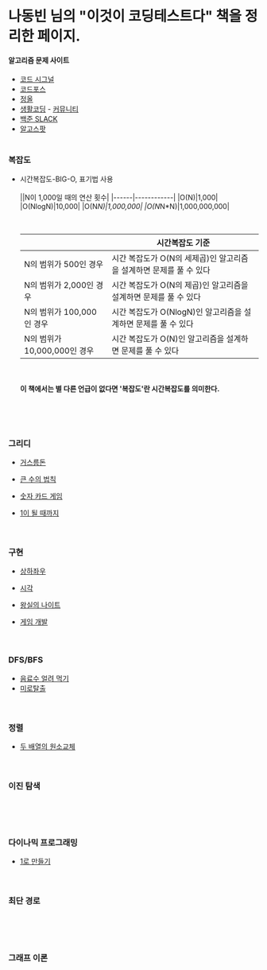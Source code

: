  # **<b>나동빈 님의 "이것이 코딩테스트다" 책을 정리한 페이지.</b>**

#### 알고리즘 문제 사이트
  - [코드 시그널](https://app.codesignal.com)
  - [코드포스](https://codeforces.com)
  - [정올](https://jungol.co.kr)
  - [생활코딩](https://opentutorials.org)  -  [커뮤니티](https://www.facebook.com/groups/174499879257223)
  - [백준 SLACK](https://acmicpc.slack.com)
  - [알고스팟](https://algospot.com/)
 <br><br>
### 복잡도
  - 시간복잡도-BIG-O, 표기법 사용
   <br><br>
    ||N이 1,000일 때의 연산 횟수|
    |------|------------|
    |O(N)|1,000|
    |O(NlogN)|10,000|
    |O(N*N)|1,000,000|
    |O(N*N*N)|1,000,000,000|
    
    <br>
    
    ||시간복잡도 기준|
    |--------------|---------------------------------------------------|
    |N의 범위가 500인 경우|시간 복잡도가 O(N의 세제곱)인 알고리즘을 설계하면 문제를 풀 수 있다|
    |N의 범위가 2,000인 경우|시간 복잡도가 O(N의 제곱)인 알고리즘을 설계하면 문제를 풀 수 있다|
    |N의 범위가 100,000인 경우|시간 복잡도가 O(NlogN)인 알고리즘을 설계하면 문제를 풀 수 있다|
    |N의 범위가 10,000,000인 경우|시간 복잡도가 O(N)인 알고리즘을 설계하면 문제를 풀 수 있다|
    
    
    <br><br><b>이 책에서는 별 다른 언급이 없다면 '복잡도'란 시간복잡도를 의미한다.</b>
    
     
 <br><br><br>
 
### 그리디
  - [거스름돈](https://github.com/ssm2020/this_coding_test/blob/7b39968b7f7fe86b81ae32755bce842c211e4837/%EA%B7%B8%EB%A6%AC%EB%94%94-1%20%EA%B1%B0%EC%8A%A4%EB%A6%84%EB%8F%88.c++)
  - [큰 수의 법칙](https://github.com/ssm2020/this_coding_test/blob/main/%EA%B7%B8%EB%A6%AC%EB%94%94-2%20%ED%81%B0%EC%88%98%EC%9D%98%20%EB%B2%95%EC%B9%99.c++)
  
  - [숫자 카드 게임](https://github.com/ssm2020/this_coding_test/blob/main/%EA%B7%B8%EB%A6%AC%EB%94%94-3%20%EC%88%AB%EC%9E%90%20%EC%B9%B4%EB%93%9C%20%EA%B2%8C%EC%9E%84.cpp)
  - [1이 될 때까지](https://github.com/ssm2020/this_coding_test/blob/main/%EA%B7%B8%EB%A6%AC%EB%94%94-4%201%EC%9D%B4%20%EB%90%A0%20%EB%95%8C%EA%B9%8C%EC%A7%80.cpp)
 <br><br><br>
### 구현
  - [상하좌우](https://github.com/ssm2020/this_coding_test/blob/main/%EA%B5%AC%ED%98%84-1%20%EC%83%81%ED%95%98%EC%A2%8C%EC%9A%B0.cpp)
  
  - [시각](https://github.com/ssm2020/this_coding_test/blob/main/%EA%B5%AC%ED%98%84-2%20%EC%8B%9C%EA%B0%81.cpp)
  
  - [왕실의 나이트](https://github.com/ssm2020/this_coding_test/blob/main/%EA%B5%AC%ED%98%84-3%20%EC%99%95%EC%8B%A4%EC%9D%98%20%EB%82%98%EC%9D%B4%ED%8A%B8.cpp)

  - [게임 개발](https://github.com/ssm2020/this_coding_test/blob/main/%EA%B5%AC%ED%98%84-4%20%EA%B2%8C%EC%9E%84%20%EA%B0%9C%EB%B0%9C.cpp)
 <br><br><br>
### DFS/BFS 
- [음료수 얼려 먹기](https://github.com/ssm2020/this_coding_test/blob/main/DFS%26BFS/-1%20%EC%9D%8C%EB%A3%8C%EC%88%98%20%EC%96%BC%EB%A0%A4%20%EB%A8%B9%EA%B8%B0.C%2B%2B)
- [미로탈출](https://github.com/ssm2020/this_coding_test/blob/main/DFS%26BFS/-2%20%EB%AF%B8%EB%A1%9C%ED%83%88%EC%B6%9C.c%2B%2B)
 <br><br><br>
### 정렬
- [두 배열의 원소교체](https://github.com/ssm2020/this_coding_test/blob/main/%EC%A0%95%EB%A0%AC/-1%20%EB%91%90%20%EB%B0%B0%EC%97%B4%EC%9D%98%20%EC%9B%90%EC%86%8C%20%EA%B5%90%EC%B2%B4.c%2B%2B)
 <br><br><br>
### 이진 탐색

 <br><br><br>
### 다이나믹 프로그래밍
- [1로 만들기](https://github.com/ssm2020/this_coding_test/blob/main/%EB%8B%A4%EC%9D%B4%EB%82%98%EB%AF%B9%20%ED%94%84%EB%A1%9C%EA%B7%B8%EB%9E%98%EB%B0%8D/1.%201%EB%A1%9C%20%EB%A7%8C%EB%93%A4%EA%B8%B0.c%2B%2B)
 <br><br><br>
### 최단 경로

 <br><br><br>
### 그래프 이론

 <br><br><br>
